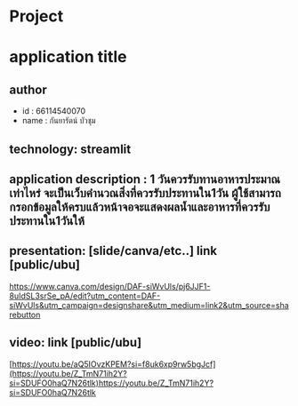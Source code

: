 # Project

# application title
## author
  * id : 66114540070
  * name : กันยารัตน์ บัวชุม
## technology: streamlit
## application description :  1 วันควรรับทานอาหารประมาณเท่าไหร่ จะเป็นเว็บคำนวณสิ่งที่ควรรับประทานใน1วัน ผู้ใช้สามารถกรอกข้อมูลให้ครบแล้วหน้าจอจะแสดงผลน้ำและอาหารที่ควรรับประทานใน1วันให้

## presentation: [slide/canva/etc..] link [public/ubu]
https://www.canva.com/design/DAF-siWvUls/pj6JJF1-8uIdSL3srSe_pA/edit?utm_content=DAF-siWvUls&utm_campaign=designshare&utm_medium=link2&utm_source=sharebutton
## video: link [public/ubu]
[https://youtu.be/aQ5IOvzKPEM?si=f8uk6xp9rw5bgJcf](https://youtu.be/Z_TmN71ih2Y?si=SDUFO0haQ7N26tlk)https://youtu.be/Z_TmN71ih2Y?si=SDUFO0haQ7N26tlk
